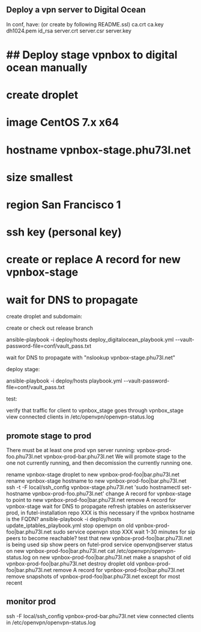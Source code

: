 ## Deploy a vpn server to Digital Ocean

In conf, have:
(or create by following README.ssl)
ca.crt ca.key dh1024.pem
id_rsa
server.crt server.csr server.key

# ## Deploy stage vpnbox to digital ocean manually

# create droplet
# image CentOS 7.x x64
# hostname vpnbox-stage.phu73l.net
# size smallest
# region San Francisco 1
# ssh key (personal key)

# create or replace A record for new vpnbox-stage
# wait for DNS to propagate

create droplet and subdomain:

create or check out release branch

  ansible-playbook -i deploy/hosts deploy_digitalocean_playbook.yml  --vault-password-file=conf/vault_pass.txt

wait for DNS to propagate with "nslookup vpnbox-stage.phu73l.net"

deploy stage:

  ansible-playbook -i deploy/hosts playbook.yml --vault-password-file=conf/vault_pass.txt

test:

  verify that traffic for client to vpnbox_stage goes through vpnbox_stage
  view connected clients in /etc/openvpn/openvpn-status.log

## promote stage to prod

There must be at least one prod vpn server running:
vpnbox-prod-foo.phu73l.net
vpnbox-prod-bar.phu73l.net
We will promote stage to the one not currently running, and then decomission the currently running one.

rename vpnbox-stage droplet to new vpnbox-prod-foo|bar.phu73l.net
rename vpnbox-stage hostname to new vpnbox-prod-foo|bar.phu73l.net
  ssh -t -F local/ssh_config vpnbox-stage.phu73l.net 'sudo hostnamectl set-hostname vpnbox-prod-foo.phu73l.net'
change A record for vpnbox-stage to point to new vpnbox-prod-foo|bar.phu73l.net
remove A record for vpnbox-stage
wait for DNS to propagate
refresh iptables on asteriskserver prod, in futel-installation repo
XXX is this necessary if the vpnbox hostname is the FQDN?
  ansible-playbook -i deploy/hosts update_iptables_playbook.yml
stop openvpn on old vpnbox-prod-foo|bar.phu73l.net
  sudo service openvpn stop
XXX wait 1-30 minutes for sip peers to become reachable?
test that new vpnbox-prod-foo|bar.phu73l.net is being used
  sip show peers on futel-prod
  service openvpn@server status on new vpnbox-prod-foo|bar.phu73l.net
  cat /etc/openvpn/openvpn-status.log on new vpnbox-prod-foo|bar.phu73l.net
make a snapshot of old vpnbox-prod-foo|bar.phu73l.net
destroy droplet old vpnbox-prod-foo|bar.phu73l.net
remove A record for vpnbox-prod-foo|bar.phu73l.net
remove snapshots of vpnbox-prod-foo|bar.phu73l.net except for most recent

## monitor prod

  ssh -F local/ssh_config vpnbox-prod-bar.phu73l.net
  view connected clients in /etc/openvpn/openvpn-status.log
